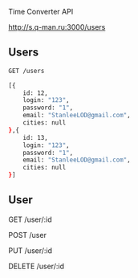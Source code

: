 Time Converter API

http://s.q-man.ru:3000/users

## Users

```bash 
GET /users
```

```bash
[{
	id: 12,
	login: "123",
	password: "1",
	email: "StanleeLOD@gmail.com",
	cities: null
},{
	id: 13,
	login: "123",
	password: "1",
	email: "StanleeLOD@gmail.com",
	cities: null
}]
```

## User

GET /user/:id

POST /user

PUT /user/:id

DELETE /user/:id

